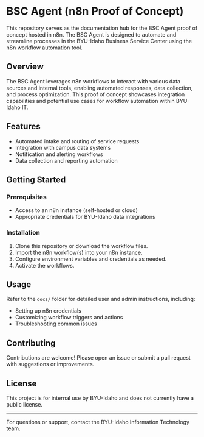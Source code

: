 # BSC Agent (n8n Proof of Concept)

This repository serves as the documentation hub for the BSC Agent proof of concept hosted in n8n. The BSC Agent is designed to automate and streamline processes in the BYU-Idaho Business Service Center using the n8n workflow automation tool.

## Overview

The BSC Agent leverages n8n workflows to interact with various data sources and internal tools, enabling automated responses, data collection, and process optimization. This proof of concept showcases integration capabilities and potential use cases for workflow automation within BYU-Idaho IT.

## Features
- Automated intake and routing of service requests
- Integration with campus data systems
- Notification and alerting workflows
- Data collection and reporting automation

## Getting Started

### Prerequisites
- Access to an n8n instance (self-hosted or cloud)
- Appropriate credentials for BYU-Idaho data integrations

### Installation
1. Clone this repository or download the workflow files.
2. Import the n8n workflow(s) into your n8n instance.
3. Configure environment variables and credentials as needed.
4. Activate the workflows.

## Usage

Refer to the `docs/` folder for detailed user and admin instructions, including:
- Setting up n8n credentials
- Customizing workflow triggers and actions
- Troubleshooting common issues

## Contributing

Contributions are welcome! Please open an issue or submit a pull request with suggestions or improvements.

## License

This project is for internal use by BYU-Idaho and does not currently have a public license.

---

For questions or support, contact the BYU-Idaho Information Technology team.
